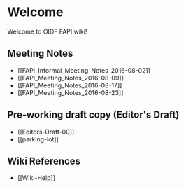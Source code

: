 # Welcome

Welcome to OIDF FAPI wiki! 

## Meeting Notes

* [[FAPI_Informal_Meeting_Notes_2016-08-02]]
* [[FAPI_Meeting_Notes_2016-08-09]]
* [[FAPI_Meeting_Notes_2016-08-17]]
* [[FAPI_Meeting_Notes_2016-08-23]]

## Pre-working draft copy (Editor's Draft)

* [[Editors-Draft-00]] 
* [[parking-lot]]

## Wiki References

* [[Wiki-Help]]